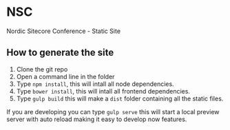# NSC
Nordic Sitecore Conference - Static Site

## How to generate the site

1. Clone the git repo
2. Open a command line in the folder
3. Type `npm install`, this will intall all node dependencies.
4. Type `bower install`, this will intall all frontend dependencies.
5. Type `gulp build` this will make a `dist` folder containing all the static files.

If you are developing you can type `gulp serve` this will start a local preview server with auto reload making it easy to develop now features.